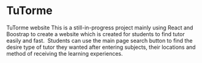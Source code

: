 # TuTorme
TuTorme website
This is a still-in-progress project mainly using React and Boostrap to create a website which is created for students to find tutor easily and fast. 
Students can use the main page search button to find the desire type of tutor they wanted after entering subjects, their locations and method of receiving the learning experiences.
